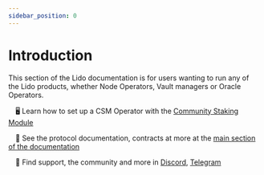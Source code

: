 ```yaml
---
sidebar_position: 0
---
```


# Introduction

This section of the Lido documentation is for users wanting to run any of the Lido products, whether Node Operators, Vault managers or Oracle Operators.

&emsp;🖥 Learn how to set up a CSM Operator with the [Community Staking Module](./csm/index)

&emsp;📄 See the protocol documentation, contracts at more at the [main section of the documentation](/)

&emsp;🤝 Find support, the community and more in [Discord](https://discord.gg/vgdPfhZ), [Telegram](https://t.me/lidofinance)